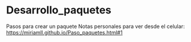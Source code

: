 # Desarrollo_paquetes
Pasos para crear un paquete
Notas personales para ver desde el celular: https://miriamll.github.io/Paso_paquetes.html#1
